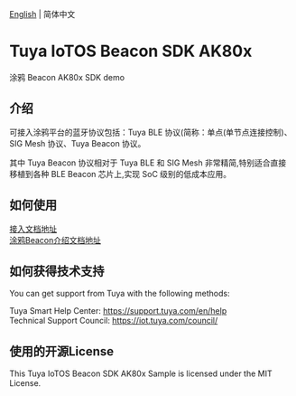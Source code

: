 [English](./README.md) | 简体中文

# Tuya IoTOS Beacon SDK AK80x
涂鸦 Beacon AK80x SDK demo

## 介绍

可接入涂鸦平台的蓝牙协议包括：Tuya BLE 协议(简称：单点(单节点连接控制)、SIG Mesh 协议、Tuya Beacon 协议。

其中 Tuya Beacon 协议相对于 Tuya BLE 和 SIG Mesh 非常精简,特别适合直接移植到各种 BLE Beacon 芯片上,实现 SoC 级别的低成本应用。


## 如何使用
[接入文档地址](./guide_cn.pdf)  
[涂鸦Beacon介绍文档地址](./tuya_beacon_introduce_cn.pdf)


## 如何获得技术支持
You can get support from Tuya with the following methods:

Tuya Smart Help Center: https://support.tuya.com/en/help  
Technical Support Council: https://iot.tuya.com/council/   

## 使用的开源License
This Tuya IoTOS Beacon SDK AK80x Sample is licensed under the MIT License.

